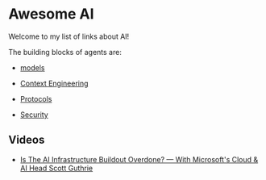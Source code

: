 # Awesome AI

Welcome to my list of links about AI!

The building blocks of agents are:

- [models](./models/README.md)

- [Context Engineering](./context-engineering/README.md)
- [Protocols](./protocols/README.md)
- [Security](./SECURITY.md)

## Videos

- [Is The AI Infrastructure Buildout Overdone? — With Microsoft's Cloud & AI Head Scott Guthrie](https://www.youtube.com/watch?v=g6vFyuCZrVs)

